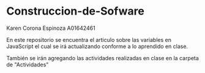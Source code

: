 # Construccion-de-Sofware

Karen Corona Espinoza A01642461

En este repositorio se encuentra el articulo sobre las variables en JavaScript el cual se irá actualizando conforme a lo aprendido en clase.

También se irán agregando las actividades realizadas en clase en la carpeta de "Actividades"
